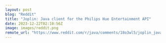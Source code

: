 ```yaml
---
layout: post
blog: "Reddit"
title: "Joplin: Java client for the Philips Hue Entertainment API"
date: 2023-12-22T02:10:56Z
image: images/reddit.png
remote_url: "https://www.reddit.com/r/java/comments/18o3wl5/joplin_java_client_for_the_philips_hue/"
---
```

